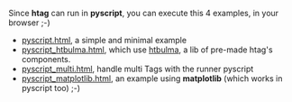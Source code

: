 Since **htag** can run in **pyscript**, you can execute this 4 examples, in your browser ;-)

 - [pyscript.html](https://raw.githack.com/manatlan/htag/main/examples/pyscript.html), a simple and minimal example
 - [pyscript_htbulma.html](https://raw.githack.com/manatlan/htag/main/examples/pyscript_htbulma.html), which use [htbulma](https://github.com/manatlan/htbulma), a lib of pre-made htag's components.
 - [pyscript_multi.html](https://raw.githack.com/manatlan/htag/main/examples/pyscript_multi.html), handle multi Tags with the runner pyscript
 - [pyscript_matplotlib.html](https://raw.githack.com/manatlan/htag/main/examples/pyscript_matplotlib.html), an example using **matplotlib** (which works in pyscript too) ;-) 

